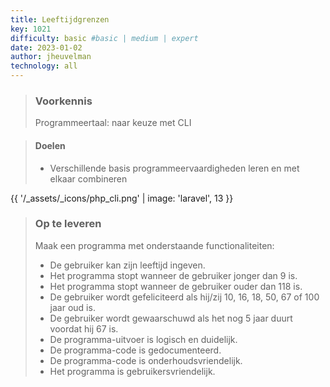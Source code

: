 ```yaml
---
title: Leeftijdgrenzen
key: 1021
difficulty: basic #basic | medium | expert
date: 2023-01-02
author: jheuvelman
technology: all
---
```


> ### Voorkennis
> Programmeertaal: naar keuze met CLI

> #### Doelen
> * Verschillende basis programmeervaardigheden leren en met elkaar combineren

{{ '/_assets/_icons/php_cli.png'  | image: 'laravel', 13 }}

> ### Op te leveren
> Maak een programma met onderstaande functionaliteiten:
> 
> - De gebruiker kan zijn leeftijd ingeven.
> - Het programma stopt wanneer de gebruiker jonger dan 9 is.
> - Het programma stopt wanneer de gebruiker ouder dan 118 is.
> - De gebruiker wordt gefeliciteerd als hij/zij 10, 16, 18, 50, 67 of 100 jaar oud is.
> - De gebruiker wordt gewaarschuwd als het nog 5 jaar duurt voordat hij 67 is.
> - De programma-uitvoer is logisch en duidelijk.
> - De programma-code is gedocumenteerd.
> - De programma-code is onderhoudsvriendelijk.
> - Het programma is gebruikersvriendelijk.
